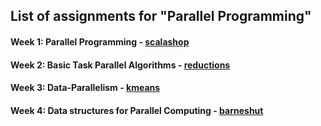 ## List of assignments for "Parallel Programming"

#### Week 1: Parallel Programming - [scalashop][scalashop]

#### Week 2: Basic Task Parallel Algorithms - [reductions][reductions]

#### Week 3: Data-Parallelism - [kmeans][kmeans]

#### Week 4: Data structures for Parallel Computing - [barneshut][barneshut]

[scalashop]: https://github.com/ymlai87416/Scala_coursera_assignment/tree/master/parallel%20programming/scalashop
[reductions]: https://github.com/ymlai87416/Scala_coursera_assignment/tree/master/parallel%20programming/reductions
[kmeans]: https://github.com/ymlai87416/Scala_coursera_assignment/tree/master/parallel%20programming/kmeans
[barneshut]: https://github.com/ymlai87416/Scala_coursera_assignment/tree/master/parallel%20programming/barneshut
